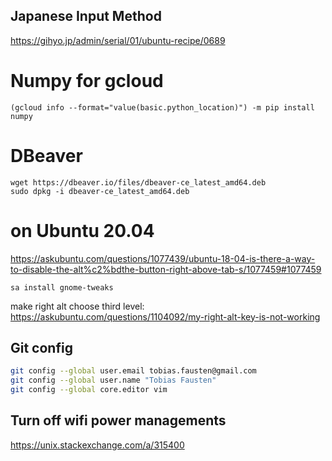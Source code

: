 ## Japanese Input Method

https://gihyo.jp/admin/serial/01/ubuntu-recipe/0689

# Numpy for gcloud

```
(gcloud info --format="value(basic.python_location)") -m pip install numpy
```

# DBeaver

```
wget https://dbeaver.io/files/dbeaver-ce_latest_amd64.deb
sudo dpkg -i dbeaver-ce_latest_amd64.deb
```

# on Ubuntu 20.04

https://askubuntu.com/questions/1077439/ubuntu-18-04-is-there-a-way-to-disable-the-alt%c2%bdthe-button-right-above-tab-s/1077459#1077459

```
sa install gnome-tweaks
```

make right alt choose third level: https://askubuntu.com/questions/1104092/my-right-alt-key-is-not-working

## Git config

```sh
git config --global user.email tobias.fausten@gmail.com
git config --global user.name "Tobias Fausten"
git config --global core.editor vim
```

## Turn off wifi power managements

https://unix.stackexchange.com/a/315400
